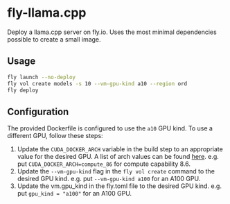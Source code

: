 # fly-llama.cpp

Deploy a llama.cpp server on fly.io. Uses the most minimal dependencies possible to create a small image.

## Usage

```sh
fly launch --no-deploy
fly vol create models -s 10 --vm-gpu-kind a10 --region ord
fly deploy
```

## Configuration

The provided Dockerfile is configured to use the `a10` GPU kind. To use a different GPU, follow these steps:

1. Update the `CUDA_DOCKER_ARCH` variable in the build step to an appropriate value for the desired GPU.
   A list of arch values can be found [here](https://developer.nvidia.com/cuda-gpus). e.g. put `CUDA_DOCKER_ARCH=compute_86` for compute capability 8.6.
2. Update the `--vm-gpu-kind` flag in the `fly vol create` command to the desired GPU kind. e.g. put `--vm-gpu-kind a100` for an A100 GPU.
3. Update the vm.gpu_kind in the fly.toml file to the desired GPU kind. e.g. put `gpu_kind = "a100"` for an A100 GPU.
